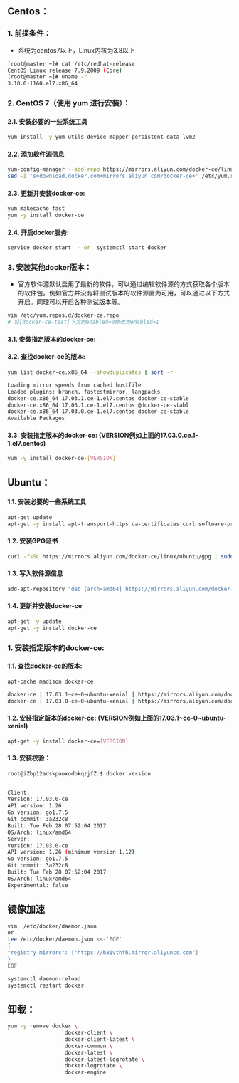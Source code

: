 ## Centos：

### 1. 前提条件：

- 系统为centos7以上，Linux内核为3.8以上

```bash
[root@master ~]# cat /etc/redhat-release
CentOS Linux release 7.9.2009 (Core)
[root@master ~]# uname -r
3.10.0-1160.el7.x86_64
```

### 2. CentOS 7（使用 yum 进行安装）：

#### 2.1. 安装必要的一些系统工具

```bash
yum install -y yum-utils device-mapper-persistent-data lvm2
```

#### 2.2. 添加软件源信息  

```bash
yum-config-manager --add-repo https://mirrors.aliyun.com/docker-ce/linux/centos/docker-ce.repo
sed -i 's+download.docker.com+mirrors.aliyun.com/docker-ce+' /etc/yum.repos.d/docker-ce.repo
```

#### 2.3. 更新并安装docker-ce:  

```bash
yum makecache fast
yum -y install docker-ce
```

#### 2.4. 开启docker服务:

```bash
service docker start  --or  systemctl start docker
```



### 3. 安装其他docker版本：

- 官方软件源默认启用了最新的软件，可以通过编辑软件源的方式获取各个版本的软件包。例如官方并没有将测试版本的软件源置为可用，可以通过以下方式开启。同理可以开启各种测试版本等。

```bash
vim /etc/yum.repos.d/docker-ce.repo
# 将[docker-ce-test]下方的enabled=0修改为enabled=1
```

#### 3.1. 安装指定版本的docker-ce:

#### 3.2. 查找docker-ce的版本:  

```bash
yum list docker-ce.x86_64 --showduplicates | sort -r

Loading mirror speeds from cached hostfile
Loaded plugins: branch, fastestmirror, langpacks
docker-ce.x86_64 17.03.1.ce-1.el7.centos docker-ce-stable
docker-ce.x86_64 17.03.1.ce-1.el7.centos @docker-ce-stabl
docker-ce.x86_64 17.03.0.ce-1.el7.centos docker-ce-stable
Available Packages
```

#### 3.3. 安装指定版本的docker-ce: (VERSION例如上面的17.03.0.ce.1-1.el7.centos)



```bash
yum -y install docker-ce-[VERSION]
```



## Ubuntu：

#### 1.1. 安装必要的一些系统工具  

```bash
apt-get update
apt-get -y install apt-transport-https ca-certificates curl software-properties-common
```



#### 1.2. 安装GPG证书  

```bash
curl -fsSL https://mirrors.aliyun.com/docker-ce/linux/ubuntu/gpg | sudo apt-key add -
```





#### 1.3. 写入软件源信息  

```bash
add-apt-repository "deb [arch=amd64] https://mirrors.aliyun.com/docker-ce/linux/ubuntu $(lsb_release -cs) stable"
```





#### 1.4. 更新并安装docker-ce  

```bash
apt-get -y update
apt-get -y install docker-ce
```



### 1. 安装指定版本的docker-ce:

#### 1.1. 查找docker-ce的版本:

```bash
apt-cache madison docker-ce

docker-ce | 17.03.1~ce-0~ubuntu-xenial | https://mirrors.aliyun.com/docker-ce/linux/ubuntu xenial/stable amd64 Packages
docker-ce | 17.03.0~ce-0~ubuntu-xenial | https://mirrors.aliyun.com/docker-ce/linux/ubuntu xenial/stable amd64 Packages
```



#### 1.2. 安装指定版本的docker-ce: (VERSION例如上面的17.03.1~ce-0~ubuntu-xenial)  

```bash
apt-get -y install docker-ce=[VERSION]
```



#### 1.3. 安装校验：  

```bash
root@iZbp12adskpuoxodbkqzjfZ:$ docker version


Client:
Version: 17.03.0-ce
API version: 1.26
Go version: go1.7.5
Git commit: 3a232c8
Built: Tue Feb 28 07:52:04 2017
OS/Arch: linux/amd64
Server:
Version: 17.03.0-ce
API version: 1.26 (minimum version 1.12)
Go version: go1.7.5
Git commit: 3a232c8
Built: Tue Feb 28 07:52:04 2017
OS/Arch: linux/amd64
Experimental: false
```

## 镜像加速

```bash
vim  /etc/docker/daemon.json
or
tee /etc/docker/daemon.json <<-'EOF'
{  
"registry-mirrors": ["https://b81vthfh.mirror.aliyuncs.com"]
}
EOF

systemctl daemon-reload
systemctl restart docker
```

## 卸载：

```bash
yum -y remove docker \
                  docker-client \
                  docker-client-latest \
                  docker-common \
                  docker-latest \
                  docker-latest-logrotate \
                  docker-logrotate \
                  docker-engine
```

###   
